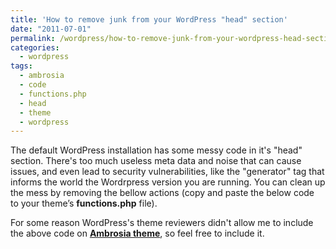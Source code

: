 ```yaml
---
title: 'How to remove junk from your WordPress "head" section'
date: "2011-07-01"
permalink: /wordpress/how-to-remove-junk-from-your-wordpress-head-section/
categories:
  - wordpress
tags:
  - ambrosia
  - code
  - functions.php
  - head
  - theme
  - wordpress
---
```


The default WordPress installation has some messy code in it's "head" section. There's too much useless meta data and noise that can cause issues, and even lead to security vulnerabilities, like the "generator" tag that informs the world the Wordrpress version you are running. You can clean up the mess by removing the bellow actions (copy and paste the below code to your theme’s **functions.php** file).

For some reason WordPress's theme reviewers didn't allow me to include the above code on **[Ambrosia theme](http://wordpress.org/extend/themes/ambrosia "Ambrosia WordPress theme")**, so feel free to include it.
